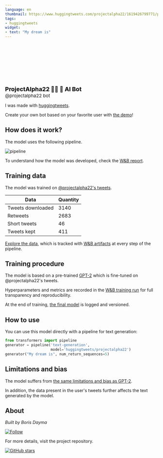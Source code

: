 ```yaml
---
language: en
thumbnail: https://www.huggingtweets.com/projectalpha22/1619426799771/predictions.png
tags:
- huggingtweets
widget:
- text: "My dream is"
---
```


<div>
<div style="width: 132px; height:132px; border-radius: 50%; background-size: cover; background-image: url('https://pbs.twimg.com/profile_images/1252253457756631043/oZnj5yYj_400x400.jpg')">
</div>
<div style="margin-top: 8px; font-size: 19px; font-weight: 800">ProjectAlpha22 🏳️‍🌈 🤖 AI Bot </div>
<div style="font-size: 15px">@projectalpha22 bot</div>
</div>

I was made with [huggingtweets](https://github.com/borisdayma/huggingtweets).

Create your own bot based on your favorite user with [the demo](https://colab.research.google.com/github/borisdayma/huggingtweets/blob/master/huggingtweets-demo.ipynb)!

## How does it work?

The model uses the following pipeline.

![pipeline](https://github.com/borisdayma/huggingtweets/blob/master/img/pipeline.png?raw=true)

To understand how the model was developed, check the [W&B report](https://wandb.ai/wandb/huggingtweets/reports/HuggingTweets-Train-a-Model-to-Generate-Tweets--VmlldzoxMTY5MjI).

## Training data

The model was trained on [@projectalpha22's tweets](https://twitter.com/projectalpha22).

| Data | Quantity |
| --- | --- |
| Tweets downloaded | 3140 |
| Retweets | 2683 |
| Short tweets | 46 |
| Tweets kept | 411 |

[Explore the data](https://wandb.ai/wandb/huggingtweets/runs/1vu11jz3/artifacts), which is tracked with [W&B artifacts](https://docs.wandb.com/artifacts) at every step of the pipeline.

## Training procedure

The model is based on a pre-trained [GPT-2](https://huggingface.co/gpt2) which is fine-tuned on @projectalpha22's tweets.

Hyperparameters and metrics are recorded in the [W&B training run](https://wandb.ai/wandb/huggingtweets/runs/l3kq0669) for full transparency and reproducibility.

At the end of training, [the final model](https://wandb.ai/wandb/huggingtweets/runs/l3kq0669/artifacts) is logged and versioned.

## How to use

You can use this model directly with a pipeline for text generation:

```python
from transformers import pipeline
generator = pipeline('text-generation',
                     model='huggingtweets/projectalpha22')
generator("My dream is", num_return_sequences=5)
```

## Limitations and bias

The model suffers from [the same limitations and bias as GPT-2](https://huggingface.co/gpt2#limitations-and-bias).

In addition, the data present in the user's tweets further affects the text generated by the model.

## About

*Built by Boris Dayma*

[![Follow](https://img.shields.io/twitter/follow/borisdayma?style=social)](https://twitter.com/intent/follow?screen_name=borisdayma)

For more details, visit the project repository.

[![GitHub stars](https://img.shields.io/github/stars/borisdayma/huggingtweets?style=social)](https://github.com/borisdayma/huggingtweets)
